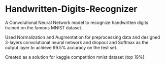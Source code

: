 # Handwritten-Digits-Recognizer
A Convolutional Neural Network model to recognize handwritten digits trained on the famous MNIST dataset.

Used Normalization and Augmentation for preprocessing data and designed 3-layers convolutional neural network and dropout and Softmax as the output layer to achieve 99.5% accuracy on the test set.

Created as a solution for kaggle competition mnist dataset (top 19%)
